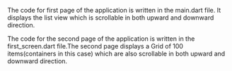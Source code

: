 The code for first page of the application is written in the main.dart file.
It displays the list view which is scrollable in both upward and downward direction.


The code for the second page of the application is written in the first_screen.dart file.The second page displays a Grid of 100 items(containers in this case) which are also scrollable in both upward and downward direction. 
